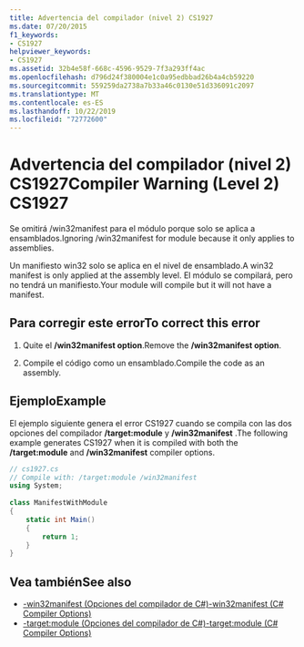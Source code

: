 ```yaml
---
title: Advertencia del compilador (nivel 2) CS1927
ms.date: 07/20/2015
f1_keywords:
- CS1927
helpviewer_keywords:
- CS1927
ms.assetid: 32b4e58f-668c-4596-9529-7f3a293ff4ac
ms.openlocfilehash: d796d24f380004e1c0a95edbbad26b4a4cb59220
ms.sourcegitcommit: 559259da2738a7b33a46c0130e51d336091c2097
ms.translationtype: MT
ms.contentlocale: es-ES
ms.lasthandoff: 10/22/2019
ms.locfileid: "72772600"
---
```

# <a name="compiler-warning-level-2-cs1927"></a><span data-ttu-id="fb720-102">Advertencia del compilador (nivel 2) CS1927</span><span class="sxs-lookup"><span data-stu-id="fb720-102">Compiler Warning (Level 2) CS1927</span></span>
<span data-ttu-id="fb720-103">Se omitirá /win32manifest para el módulo porque solo se aplica a ensamblados.</span><span class="sxs-lookup"><span data-stu-id="fb720-103">Ignoring /win32manifest for module because it only applies to assemblies.</span></span>  
  
 <span data-ttu-id="fb720-104">Un manifiesto win32 solo se aplica en el nivel de ensamblado.</span><span class="sxs-lookup"><span data-stu-id="fb720-104">A win32 manifest is only applied at the assembly level.</span></span> <span data-ttu-id="fb720-105">El módulo se compilará, pero no tendrá un manifiesto.</span><span class="sxs-lookup"><span data-stu-id="fb720-105">Your module will compile but it will not have a manifest.</span></span>  
  
## <a name="to-correct-this-error"></a><span data-ttu-id="fb720-106">Para corregir este error</span><span class="sxs-lookup"><span data-stu-id="fb720-106">To correct this error</span></span>  
  
1. <span data-ttu-id="fb720-107">Quite el **/win32manifest option**.</span><span class="sxs-lookup"><span data-stu-id="fb720-107">Remove the **/win32manifest option**.</span></span>  
  
2. <span data-ttu-id="fb720-108">Compile el código como un ensamblado.</span><span class="sxs-lookup"><span data-stu-id="fb720-108">Compile the code as an assembly.</span></span>  
  
## <a name="example"></a><span data-ttu-id="fb720-109">Ejemplo</span><span class="sxs-lookup"><span data-stu-id="fb720-109">Example</span></span>  
 <span data-ttu-id="fb720-110">El ejemplo siguiente genera el error CS1927 cuando se compila con las dos opciones del compilador **/target:module** y **/win32manifest** .</span><span class="sxs-lookup"><span data-stu-id="fb720-110">The following example generates CS1927 when it is compiled with both the **/target:module** and **/win32manifest** compiler options.</span></span>  
  
```csharp  
// cs1927.cs  
// Compile with: /target:module /win32manifest  
using System;  
  
class ManifestWithModule  
{  
    static int Main()  
    {  
        return 1;  
    }  
}  
```  
  
## <a name="see-also"></a><span data-ttu-id="fb720-111">Vea también</span><span class="sxs-lookup"><span data-stu-id="fb720-111">See also</span></span>

- [<span data-ttu-id="fb720-112">-win32manifest (Opciones del compilador de C#)</span><span class="sxs-lookup"><span data-stu-id="fb720-112">-win32manifest (C# Compiler Options)</span></span>](../language-reference/compiler-options/win32manifest-compiler-option.md)
- [<span data-ttu-id="fb720-113">-target:module (Opciones del compilador de C#)</span><span class="sxs-lookup"><span data-stu-id="fb720-113">-target:module (C# Compiler Options)</span></span>](../language-reference/compiler-options/target-module-compiler-option.md)
